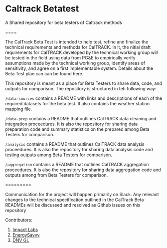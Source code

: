 # Caltrack Betatest

A Shared repository for beta testers of Caltrack methods

====

The CalTrack Beta Test is intended to help test, refine and finalize the technical requirements and methods for CalTRACK. In it, the nitial draft requirements for CalTRACK developed by the technical working group will be tested in the field using data from PG&E to empirically verify assumptions made by the technical working group, identify areas of sensitivity, and agree on a first implementable system. Details about the Beta Test plan can can be found here. 

This repository is meant as a place for Beta Testers to share data, code, and outputs for comparison. The repository is structured in teh following way:

``/data-sources`` contains a README with links and descriptions of each of the required datasets for the beta test. It also contains the weather station mapping file.

``/data-prep`` contains a README that outlines CalTRACK data cleaning and integration proceedures. It is also the repository for sharing data preparation code and summary statistics on the prepared among Beta Testers for comparison.

``/analysis`` contains a README that outlines CalTRACK data analysis proceedures. It is also the repository for sharing data analysis code and testing outputs among Beta Testers for comparison.

``/aggregation`` contains a README that outlines CalTRACK aggregation proceedures. It is also the repository for sharing data aggregation code and outputs among from Beta Testers for comparison.
 
=========

Communication for the project will happen primarily on Slack. Any relevant changes to the technical specification outlined in the CalTrack Beta READMEs will be discussed and resolved as Github issues on this repository

Contributors:

1. [Impact Labs](www.impactlabs.com)
2. [EnergySavvy](www.energysavvy.com)
3. [DNV GL](www.dnvgl.com)





